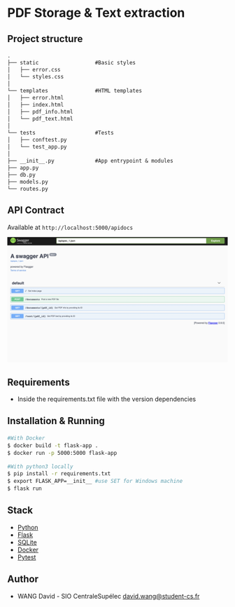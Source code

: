 # PDF Storage & Text extraction

## Project structure

    .
    ├── static                  #Basic styles
    │   ├── error.css
    │   └── styles.css
    │
    └── templates               #HTML templates
    │   ├── error.html
    │   ├── index.html
    │   ├── pdf_info.html
    │   └── pdf_text.html
    │
    └── tests                   #Tests
    │   ├── conftest.py
    │   └── test_app.py
    │
    ├── __init__.py             #App entrypoint & modules
    ├── app.py
    ├── db.py
    ├── models.py
    └── routes.py

## API Contract

Available at `http://localhost:5000/apidocs`

![](swagger.png)

## Requirements

- Inside the requirements.txt file with the version dependencies

## Installation & Running

```bash
#With Docker
$ docker build -t flask-app .
$ docker run -p 5000:5000 flask-app
```

```bash
#With python3 locally
$ pip install -r requirements.txt
$ export FLASK_APP=__init__ #use SET for Windows machine
$ flask run
```

## Stack

- [Python](https://www.python.org/)
- [Flask](https://flask.palletsprojects.com/en/2.2.x/)
- [SQLite](https://sqlite.org/index.html)
- [Docker](https://www.docker.com/)
- [Pytest](https://docs.pytest.org/en/7.2.x/)

## Author

- WANG David - SIO CentraleSupélec david.wang@student-cs.fr
